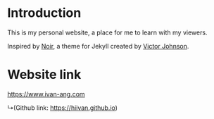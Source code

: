 # Introduction
This is my personal website, a place for me to learn with my viewers.

Inspired by [Noir](https://github.com/essentialenemy/noir/), a theme for Jekyll created by [Victor Johnson](https://essentialenemy.com/).

# Website link
https://www.ivan-ang.com 

  ↳(Github link: https://hiivan.github.io)
